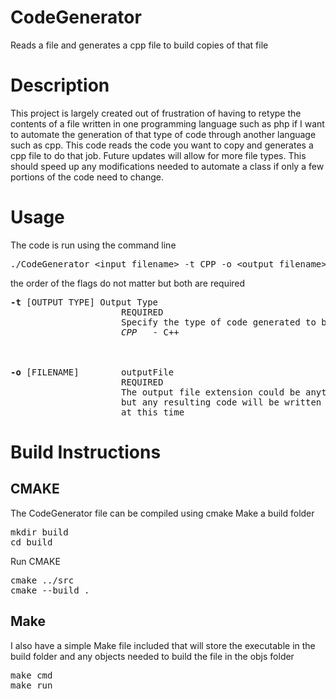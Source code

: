 # CodeGenerator
Reads a file and generates a cpp file to build copies of that file
<br />

# Description
This project is largely created out of frustration of having to retype the contents of a file 
written in one programming language such as php if I want to automate the generation of that type of code through another language such as cpp. 
This code reads the code you want to copy and generates a cpp file to do that job. Future updates will allow for more file types. 
This should speed up any modifications needed to automate a class if only a few portions of the code need to change. 
<br />

# Usage
The code is run using the command line <br />

<pre>
./CodeGenerator &lt;input filename&gt; -t CPP -o &lt;output filename&gt;
</pre>
the order of the flags do not matter but both are required <br />

<pre>
<b>-t</b> [OUTPUT TYPE] Output Type
                     REQUIRED
                     Specify the type of code generated to build
                     <em>CPP</em>   - C++ <br />
                  

<b>-o</b> [FILENAME]        outputFile
                     REQUIRED
                     The output file extension could be anything 
                     but any resulting code will be written in C++ 
                     at this time
</pre>

# Build Instructions
## CMAKE
The CodeGenerator file can be compiled using cmake
Make a build folder
<pre>
mkdir build
cd build
</pre>
Run CMAKE
<pre>
cmake ../src
cmake --build .
</pre>
  
## Make
I also have a simple Make file included that will store the executable in the build folder and any objects needed to build the file in the objs folder
<pre>
make cmd 
make run
</pre>


